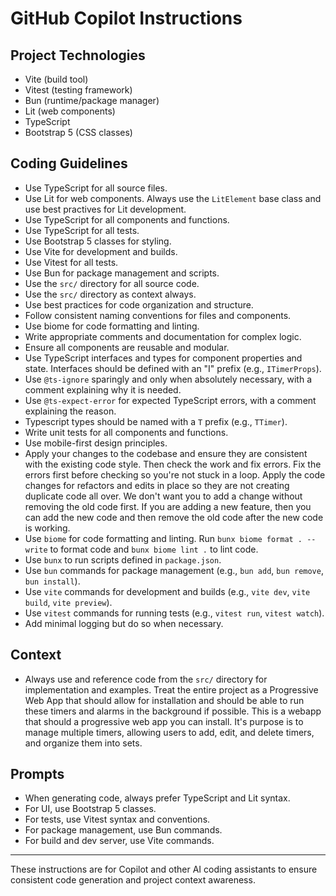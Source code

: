 # GitHub Copilot Instructions

## Project Technologies
- Vite (build tool)
- Vitest (testing framework)
- Bun (runtime/package manager)
- Lit (web components)
- TypeScript
- Bootstrap 5 (CSS classes)

## Coding Guidelines
- Use TypeScript for all source files.
- Use Lit for web components. Always use the `LitElement` base class and use best practives for Lit development.
- Use TypeScript for all components and functions.
- Use TypeScript for all tests.
- Use Bootstrap 5 classes for styling.
- Use Vite for development and builds.
- Use Vitest for all tests.
- Use Bun for package management and scripts.
- Use the `src/` directory for all source code.
- Use the `src/` directory as context always.
- Use best practices for code organization and structure.
- Follow consistent naming conventions for files and components.
- Use biome for code formatting and linting.
- Write appropriate comments and documentation for complex logic.
- Ensure all components are reusable and modular.
- Use TypeScript interfaces and types for component properties and state. Interfaces should be defined with an "I" prefix (e.g., `ITimerProps`).
- Use `@ts-ignore` sparingly and only when absolutely necessary, with a comment explaining why it is needed.
- Use `@ts-expect-error` for expected TypeScript errors, with a comment explaining the reason.
- Typescript types should be named with a `T` prefix (e.g., `TTimer`).
- Write unit tests for all components and functions.
- Use mobile-first design principles.
- Apply your changes to the codebase and ensure they are consistent with the existing code style. Then check the work and fix errors.  Fix the errors first before checking so you're not stuck in a loop. Apply the code changes for refactors and edits in place so they are not creating duplicate code all over. We don't want you to add a change without removing the old code first.  If you are adding a new feature, then you can add the new code and then remove the old code after the new code is working.
- Use `biome` for code formatting and linting. Run `bunx biome format . --write` to format code and `bunx biome lint .` to lint code.
- Use `bunx` to run scripts defined in `package.json`.
- Use `bun` commands for package management (e.g., `bun add`, `bun remove`, `bun install`).
- Use `vite` commands for development and builds (e.g., `vite dev`, `vite build`, `vite preview`).
- Use `vitest` commands for running tests (e.g., `vitest run`, `vitest watch`).
- Add minimal logging but do so when necessary.

## Context
- Always use and reference code from the `src/` directory for implementation and examples. Treat the entire project as a Progressive Web App that should allow for installation and should be able to run these timers and alarms in the background if possible.  This is a webapp that should a progressive web app you can install.  It's purpose is to manage multiple timers, allowing users to add, edit, and delete timers, and organize them into sets.

## Prompts
- When generating code, always prefer TypeScript and Lit syntax.
- For UI, use Bootstrap 5 classes.
- For tests, use Vitest syntax and conventions.
- For package management, use Bun commands.
- For build and dev server, use Vite commands.

---
These instructions are for Copilot and other AI coding assistants to ensure consistent code generation and project context awareness.
